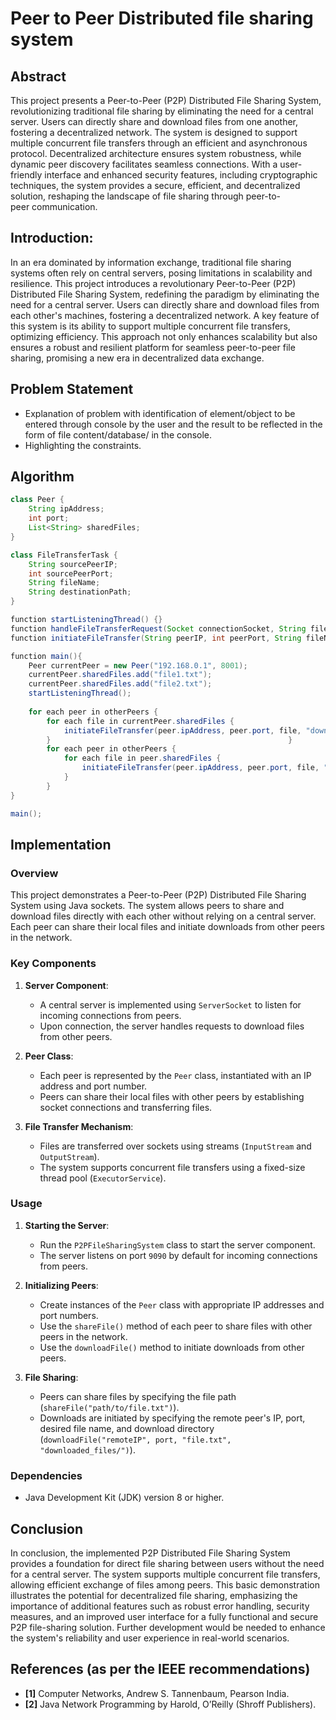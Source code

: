 # Peer to Peer Distributed file sharing system

## Abstract 

This project presents a Peer-to-Peer (P2P) Distributed File Sharing System, revolutionizing traditional file sharing by eliminating the need for a central server. Users can directly share and download files from one another, fostering a decentralized network. The system is designed to support multiple concurrent file transfers through an efficient and asynchronous protocol. Decentralized architecture ensures system robustness, while dynamic peer discovery facilitates seamless connections. With a user-friendly interface and enhanced security features, including cryptographic techniques, the system provides a secure, efficient, and decentralized solution, reshaping the landscape of file sharing through peer-to-peer communication.

## Introduction:
In an era dominated by information exchange, traditional file sharing systems often rely on central servers, posing limitations in scalability and resilience. This project introduces a revolutionary Peer-to-Peer (P2P) Distributed File Sharing System, redefining the paradigm by eliminating the need for a central server. Users can directly share and download files from each other's machines, fostering a decentralized network. A key feature of this system is its ability to support multiple concurrent file transfers, optimizing efficiency. This approach not only enhances scalability but also ensures a robust and resilient platform for seamless peer-to-peer file sharing, promising a new era in decentralized data exchange.

## Problem Statement

- Explanation of problem with identification of element/object to be entered through console by the user and the result to be reflected in the form of file content/database/ in the console.
- Highlighting the constraints. 

## Algorithm 
```java
class Peer {
    String ipAddress;
    int port;
    List<String> sharedFiles;
}

class FileTransferTask {
    String sourcePeerIP;
    int sourcePeerPort;
    String fileName;
    String destinationPath;
}

function startListeningThread() {}
function handleFileTransferRequest(Socket connectionSocket, String fileName, String destinationPath) {}
function initiateFileTransfer(String peerIP, int peerPort, String fileName, String destinationPath) {}

function main(){
    Peer currentPeer = new Peer("192.168.0.1", 8001);
    currentPeer.sharedFiles.add("file1.txt");
    currentPeer.sharedFiles.add("file2.txt");
    startListeningThread();
    
    for each peer in otherPeers {
        for each file in currentPeer.sharedFiles {
            initiateFileTransfer(peer.ipAddress, peer.port, file, "downloaded_files/");
        }                                                     }
        for each peer in otherPeers {
            for each file in peer.sharedFiles {
                initiateFileTransfer(peer.ipAddress, peer.port, file, "downloaded_files/");
            }                                                
        }
}

main();
```

## Implementation

### Overview
This project demonstrates a Peer-to-Peer (P2P) Distributed File Sharing System using Java sockets. The system allows peers to share and download files directly with each other without relying on a central server. Each peer can share their local files and initiate downloads from other peers in the network.

### Key Components
1. **Server Component**: 
   - A central server is implemented using `ServerSocket` to listen for incoming connections from peers.
   - Upon connection, the server handles requests to download files from other peers.

2. **Peer Class**:
   - Each peer is represented by the `Peer` class, instantiated with an IP address and port number.
   - Peers can share their local files with other peers by establishing socket connections and transferring files.

3. **File Transfer Mechanism**:
   - Files are transferred over sockets using streams (`InputStream` and `OutputStream`).
   - The system supports concurrent file transfers using a fixed-size thread pool (`ExecutorService`).

### Usage
1. **Starting the Server**:
   - Run the `P2PFileSharingSystem` class to start the server component.
   - The server listens on port `9090` by default for incoming connections from peers.

2. **Initializing Peers**:
   - Create instances of the `Peer` class with appropriate IP addresses and port numbers.
   - Use the `shareFile()` method of each peer to share files with other peers in the network.
   - Use the `downloadFile()` method to initiate downloads from other peers.

3. **File Sharing**:
   - Peers can share files by specifying the file path (`shareFile("path/to/file.txt")`).
   - Downloads are initiated by specifying the remote peer's IP, port, desired file name, and download directory (`downloadFile("remoteIP", port, "file.txt", "downloaded_files/")`).

### Dependencies
- Java Development Kit (JDK) version 8 or higher.

## Conclusion
In conclusion, the implemented P2P Distributed File Sharing System provides a foundation for direct file sharing between users without the need for a central server. The system supports multiple concurrent file transfers, allowing efficient exchange of files among peers. This basic demonstration illustrates the potential for decentralized file sharing, emphasizing the importance of additional features such as robust error handling, security measures, and an improved user interface for a fully functional and secure P2P file-sharing solution. Further development would be needed to enhance the system's reliability and user experience in real-world scenarios.

## References (as per the IEEE recommendations)

- **[1]** Computer Networks, Andrew S. Tannenbaum, Pearson India.
- **[2]** Java Network Programming by Harold, O’Reilly (Shroff Publishers).

